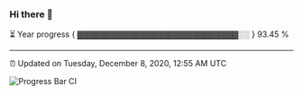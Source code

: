 ### Hi there 👋

⏳ Year progress { ▓▓▓▓▓▓▓▓▓▓▓▓▓▓▓▓▓▓▓▓▓▓▓▓▓▓▓▓░░ } 93.45 %

---

⏰ Updated on Tuesday, December 8, 2020, 12:55 AM UTC

![Progress Bar CI](https://github.com/arthurbuhl/arthurbuhl/workflows/Progress%20Bar%20CI/badge.svg)
